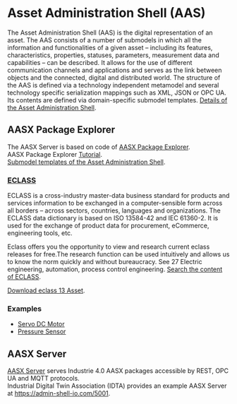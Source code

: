 # Asset Administration Shell (AAS)
The Asset Administration Shell (AAS) is the digital representation of an asset. The AAS consists of a number of submodels in which all the information and functionalities of a given asset – including its features, characteristics, properties, statuses, parameters, measurement data and capabilities – can be described. It allows for the use of different communication channels and applications and serves as the link between objects and the connected, digital and distributed world.
The structure of the AAS is defined via a technology independent metamodel and several technology specific serialization mappings such as XML, JSON or OPC UA. Its contents are defined via domain-specific submodel templates. [Details of the Asset Administration Shell](references/Details_of_the_Asset_Administration_Shell_Part1_V3.pdf).

## AASX Package Explorer
The AASX Server is based on code of [AASX Package Explorer](https://github.com/admin-shell-io/aasx-package-explorer).  
AASX Package Explorer [Tutorial](https://www.youtube.com/@csuyux/videos).  
[Submodel templates of the Asset Administration Shell](references/Submodel_templates-Asset_Administration_Shell-Technical_Data.pdf).

### [ECLASS](https://eclass.eu/support/technical-specification/data-model/conceptual-data-model)

ECLASS is a cross-industry master-data business standard for products and services information to be exchanged in a computer-sensible form across all borders – across sectors, countries, languages and organizations. The ECLASS data dictionary is based on ISO 13584-42 and IEC 61360-2. It is used for the exchange of product data for procurement, eCommerce, engineering tools, etc.

 Eclass offers you the opportunity to view and research current eclass releases for free.The research function can be used intuitively and allows us to know the norm quickly and without bureaucracy. See  27 Electric engineering, automation, process control engineering. [Search the content of ECLASS](https://eclass.eu/eclass-standard/content-suche).

[Download eclass 13 Asset](https://eclass.eu/shop/produkt/eclass-13-0-asset).

### Examples

- [Servo DC Motor](examples/Example_AAS_ServoDCMotor_21.png)
- [Pressure Sensor](examples/Wika_PSD4.png)

## AASX Server
[AASX Server](https://github.com/admin-shell-io/aasx-server) serves Industrie 4.0 AASX packages accessible by REST, OPC UA and MQTT protocols.  
Industrial Digital Twin Association (IDTA) provides an example AASX Server at https://admin-shell-io.com/5001. 